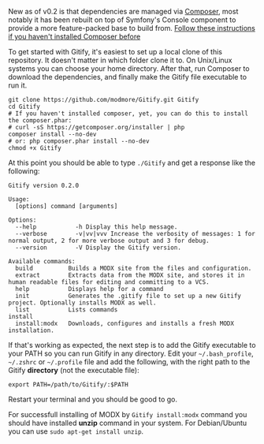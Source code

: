 New as of v0.2 is that dependencies are managed via [Composer](https://getcomposer.org/), most notably it has been rebuilt on top of Symfony's Console component to provide a more feature-packed base to build from. [Follow these instructions if you haven't installed Composer before](https://getcomposer.org/doc/00-intro.md)

To get started with Gitify, it's easiest to set up a local clone of this repository. It doesn't matter in which folder clone it to. On Unix/Linux systems you can choose your home directory. After that, run Composer to download the dependencies, and finally make the Gitify file executable to run it.

````
git clone https://github.com/modmore/Gitify.git Gitify
cd Gitify
# If you haven't installed composer, yet, you can do this to install the composer.phar:
# curl -sS https://getcomposer.org/installer | php
composer install --no-dev 
# or: php composer.phar install --no-dev
chmod +x Gitify
````

At this point you should be able to type `./Gitify` and get a response like the following:

```` 
Gitify version 0.2.0

Usage:
  [options] command [arguments]

Options:
  --help           -h Display this help message.
  --verbose        -v|vv|vvv Increase the verbosity of messages: 1 for normal output, 2 for more verbose output and 3 for debug.
  --version        -V Display the Gitify version.

Available commands:
  build          Builds a MODX site from the files and configuration.
  extract        Extracts data from the MODX site, and stores it in human readable files for editing and committing to a VCS.
  help           Displays help for a command
  init           Generates the .gitify file to set up a new Gitify project. Optionally installs MODX as well.
  list           Lists commands
install
  install:modx   Downloads, configures and installs a fresh MODX installation.
````

If that's working as expected, the next step is to add the Gitify executable to your PATH so you can run Gitify in any directory. Edit your `~/.bash_profile`, `~/.zshrc` or `~/.profile` file and add the following, with the right path to the Gitify **directory** (not the executable file):

````
export PATH=/path/to/Gitify/:$PATH
````

Restart your terminal and you should be good to go.

For successfull installing of MODX by `Gitify install:modx` command you should have installed **unzip** command in your system. For Debian/Ubuntu you can use `sudo apt-get install unzip`.

